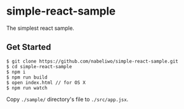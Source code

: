 # simple-react-sample

The simplest react sample.

## Get Started

```
$ git clone https://github.com/nabeliwo/simple-react-sample.git
$ cd simple-react-sample
$ npm i
$ npm run build
$ open index.html // for OS X
$ npm run watch
```

Copy `./sample/` directory's file to `./src/app.jsx`.
